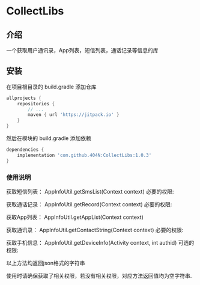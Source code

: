 # CollectLibs

## 介绍
一个获取用户通讯录，App列表，短信列表，通话记录等信息的库

## 安装

在项目根目录的 build.gradle 添加仓库

```groovy
allprojects {
    repositories {
        // ...
        maven { url 'https://jitpack.io' }
    }
}
```

然后在模块的 build.gradle 添加依赖

```groovy
dependencies {
    implementation 'com.github.404N:CollectLibs:1.0.3'
}
```

### 使用说明

获取短信列表：
AppInfoUtil.getSmsList(Context context)
必要的权限:
<uses-permission android:name="android.permission.READ_SMS" />

获取通话记录：
AppInfoUtil.getRecord(Context context)
必要的权限:
<uses-permission android:name="android.permission.READ_CALL_LOG" />

获取App列表：
AppInfoUtil.getAppList(Context context)

获取通讯录：
AppInfoUtil.getContactString(Context context)
必要的权限:
<uses-permission android:name="android.permission.READ_CONTACTS" />

获取手机信息：
AppInfoUtil.getDeviceInfo(Activity context, int authid)
可选的权限:
<uses-permission android:name="android.permission.ACCESS_NETWORK_STATE" />
<uses-permission android:name="android.permission.READ_PHONE_STATE" />

以上方法均返回json格式的字符串


使用时请确保获取了相关权限，若没有相关权限，对应方法返回值均为空字符串.
